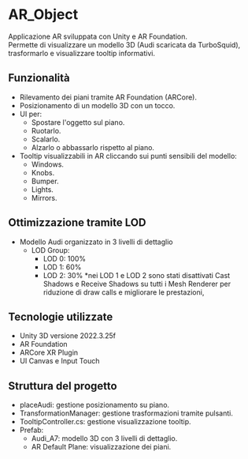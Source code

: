 # AR_Object

Applicazione AR sviluppata con Unity e AR Foundation.  
Permette di visualizzare un modello 3D (Audi scaricata da TurboSquid), trasformarlo e visualizzare tooltip informativi.

## Funzionalità
- Rilevamento dei piani tramite AR Foundation (ARCore).
- Posizionamento di un modello 3D con un tocco.
- UI per:
  - Spostare l'oggetto sul piano.
  - Ruotarlo.
  - Scalarlo.
  - Alzarlo o abbassarlo rispetto al piano.
- Tooltip visualizzabili in AR cliccando sui punti sensibili del modello:
  - Windows.
  - Knobs.
  - Bumper.
  - Lights.
  - Mirrors. 
## Ottimizzazione tramite LOD 
- Modello Audi organizzato in 3 livelli di dettaglio
  - LOD Group:
    - LOD 0: 100%
    - LOD 1: 60%
    - LOD 2: 30%
*nei LOD 1 e LOD 2 sono stati disattivati Cast Shadows e Receive Shadows su tutti i Mesh Renderer per riduzione di draw calls e migliorare le prestazioni,
       
## Tecnologie utilizzate
- Unity 3D versione 2022.3.25f
- AR Foundation
- ARCore XR Plugin
- UI Canvas e Input Touch

## Struttura del progetto
- placeAudi: gestione posizionamento su piano.
- TransformationManager: gestione trasformazioni tramite pulsanti.
- TooltipController.cs: gestione visualizzazione tooltip.
- Prefab:
  - Audi_A7: modello 3D con 3 livelli di dettaglio.
  - AR Default Plane: visualizzazione dei piani.

